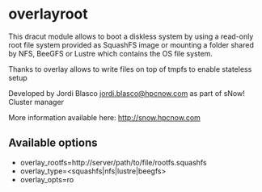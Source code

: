<!--
sNow! Cluster Manager provides all the required elements to deploy, manage an HPC cluster
Copyright (C) 2008 Jordi Blasco

This program is free software: you can redistribute it and/or modify
it under the terms of the GNU General Public License as published by
the Free Software Foundation, either version 3 of the License, or
(at your option) any later version.

This program is distributed in the hope that it will be useful,
but WITHOUT ANY WARRANTY; without even the implied warranty of
MERCHANTABILITY or FITNESS FOR A PARTICULAR PURPOSE.  See the
GNU General Public License for more details.

You should have received a copy of the GNU General Public License
along with this program.  If not, see <http://www.gnu.org/licenses/>.

sNow! Cluster Suite is an opensource project developed by Jordi Blasco <jordi.blasco@hpcnow.com>
For more information, visit the official website: www.hpcnow.com/snow
-->
# overlayroot 
This dracut module allows to boot a diskless system by using a read-only root file system provided as SquashFS image or mounting a folder shared by NFS, BeeGFS or Lustre which contains the OS file system. 

Thanks to overlay allows to write files on top of tmpfs to enable stateless setup

Developed by Jordi Blasco <jordi.blasco@hpcnow.com> as part of sNow! Cluster manager

More information available here: http://snow.hpcnow.com

## Available options
* overlay_rootfs=http://server/path/to/file/rootfs.squashfs
* overlay_type=<squashfs|nfs|lustre|beegfs>
* overlay_opts=ro
